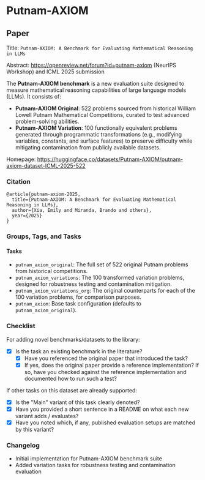 # Putnam-AXIOM

## Paper

Title: `Putnam-AXIOM: A Benchmark for Evaluating Mathematical Reasoning in LLMs`

Abstract: https://openreview.net/forum?id=putnam-axiom (NeurIPS Workshop) and ICML 2025 submission

The **Putnam-AXIOM benchmark** is a new evaluation suite designed to measure mathematical reasoning capabilities of large language models (LLMs). It consists of:

* **Putnam-AXIOM Original**: 522 problems sourced from historical William Lowell Putnam Mathematical Competitions, curated to test advanced problem-solving abilities.
* **Putnam-AXIOM Variation**: 100 functionally equivalent problems generated through programmatic transformations (e.g., modifying variables, constants, and surface features) to preserve difficulty while mitigating contamination from publicly available datasets.

Homepage: https://huggingface.co/datasets/Putnam-AXIOM/putnam-axiom-dataset-ICML-2025-522

### Citation

```text
@article{putnam-axiom-2025,
  title={Putnam-AXIOM: A Benchmark for Evaluating Mathematical Reasoning in LLMs},
  author={Xia, Emily and Miranda, Brando and others},
  year={2025}
}
```

### Groups, Tags, and Tasks

#### Tasks

* `putnam_axiom_original`: The full set of 522 original Putnam problems from historical competitions.
* `putnam_axiom_variations`: The 100 transformed variation problems, designed for robustness testing and contamination mitigation.
* `putnam_axiom_variations_org`: The original counterparts for each of the 100 variation problems, for comparison purposes.
* `putnam_axiom`: Base task configuration (defaults to `putnam_axiom_original`).

### Checklist

For adding novel benchmarks/datasets to the library:

* [x] Is the task an existing benchmark in the literature?
  * [x] Have you referenced the original paper that introduced the task?
  * [x] If yes, does the original paper provide a reference implementation? If so, have you checked against the reference implementation and documented how to run such a test?

If other tasks on this dataset are already supported:

* [x] Is the "Main" variant of this task clearly denoted?
* [x] Have you provided a short sentence in a README on what each new variant adds / evaluates?
* [x] Have you noted which, if any, published evaluation setups are matched by this variant?

### Changelog

* Initial implementation for Putnam-AXIOM benchmark suite
* Added variation tasks for robustness testing and contamination evaluation




